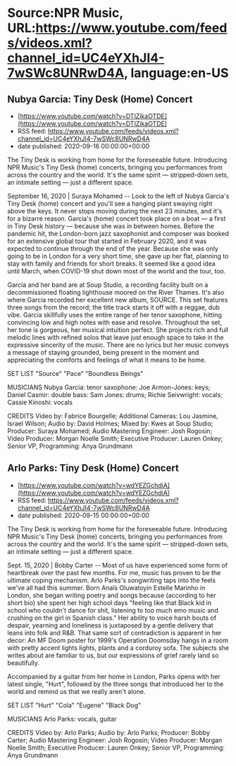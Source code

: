 # Source:NPR Music, URL:https://www.youtube.com/feeds/videos.xml?channel_id=UC4eYXhJI4-7wSWc8UNRwD4A, language:en-US

## Nubya Garcia: Tiny Desk (Home) Concert
 - [https://www.youtube.com/watch?v=DTIZikaOTDE](https://www.youtube.com/watch?v=DTIZikaOTDE)
 - RSS feed: https://www.youtube.com/feeds/videos.xml?channel_id=UC4eYXhJI4-7wSWc8UNRwD4A
 - date published: 2020-09-16 00:00:00+00:00

The Tiny Desk is working from home for the foreseeable future. Introducing NPR Music's Tiny Desk (home) concerts, bringing you performances from across the country and the world. It's the same spirit — stripped-down sets, an intimate setting — just a different space.

September 16, 2020 | Suraya Mohamed -- Look to the left of Nubya Garcia's Tiny Desk (home) concert and you'll see a hanging plant swaying right above the keys. It never stops moving during the next 23 minutes, and it's for a bizarre reason. Garcia's (home) concert took place on a boat — a first in Tiny Desk history — because she was in between homes. Before the pandemic hit, the London-born jazz saxophonist and composer was booked for an extensive global tour that started in February 2020, and it was expected to continue through the end of the year. Because she was only going to be in London for a very short time, she gave up her flat, planning to stay with family and friends for short breaks. It seemed like a good idea until March, when COVID-19 shut down most of the world and the tour, too.

Garcia and her band are at Soup Studio, a recording facility built on a decommissioned floating lighthouse moored on the River Thames. It's also where Garcia recorded her excellent new album, SOURCE. This set features three songs from the record; the title track starts it off with a reggae, dub vibe. Garcia skillfully uses the entire range of her tenor saxophone, hitting convincing low and high notes with ease and resolve. Throughout the set, her tone is gorgeous, her musical intuition perfect. She projects rich and full melodic lines with refined solos that leave just enough space to take in the expressive sincerity of the music. There are no lyrics but her music conveys a message of staying grounded, being present in the moment and appreciating the comforts and feelings of what it means to be home.

SET LIST
"Source"
"Pace"
"Boundless Beings"

MUSICIANS
Nubya Garcia: tenor saxophone: Joe Armon-Jones: keys; Daniel Casmir: double bass: Sam Jones: drums; Richie Seivwright: vocals; Cassie Kinoshi: vocals

CREDITS
Video by: Fabrice Bourgelle; Additional Cameras: Lou Jasmine, Israel Wilson; Audio by: David Holmes; Mixed by: Kwes at Soup Studio; Producer: Suraya Mohamed; Audio Mastering Engineer: Josh Rogosin; Video Producer: Morgan Noelle Smith; Executive Producer: Lauren Onkey; Senior VP, Programming: Anya Grundmann

## Arlo Parks: Tiny Desk (Home) Concert
 - [https://www.youtube.com/watch?v=wdYEZGchdiA](https://www.youtube.com/watch?v=wdYEZGchdiA)
 - RSS feed: https://www.youtube.com/feeds/videos.xml?channel_id=UC4eYXhJI4-7wSWc8UNRwD4A
 - date published: 2020-09-15 00:00:00+00:00

The Tiny Desk is working from home for the foreseeable future. Introducing NPR Music's Tiny Desk (home) concerts, bringing you performances from across the country and the world. It's the same spirit — stripped-down sets, an intimate setting — just a different space.

Sept. 15, 2020 | Bobby Carter -- Most of us have experienced some form of heartbreak over the past few months. For me, music has proven to be the ultimate coping mechanism. Arlo Parks's songwriting taps into the feels we've all had this summer. Born Anaïs Oluwatoyin Estelle Marinho in London, she began writing poetry and songs because (according to her short bio) she spent her high school days "feeling like that Black kid in school who couldn't dance for shit, listening to too much emo music and crushing on the girl in Spanish class." Her ability to voice harsh bouts of despair, yearning and loneliness is juxtaposed by a gentle delivery that leans into folk and R&B. That same sort of contradiction is apparent in her decor: An MF Doom poster for 1999's Operation Doomsday hangs in a room with pretty accent lights lights, plants and a corduroy sofa. The subjects she writes about are familiar to us, but our expressions of grief rarely land so beautifully.

Accompanied by a guitar from her home in London, Parks opens with her latest single, "Hurt", followed by the three songs that introduced her to the world and remind us that we really aren't alone.

SET LIST
"Hurt"
"Cola"
"Eugene"
"Black Dog"

MUSICIANS
Arlo Parks: vocals, guitar

CREDITS
Video by: Arlo Parks; Audio by: Arlo Parks; Producer: Bobby Carter; Audio Mastering Engineer: Josh Rogosin; Video Producer: Morgan Noelle Smith; Executive Producer: Lauren Onkey; Senior VP, Programming: Anya Grundmann

